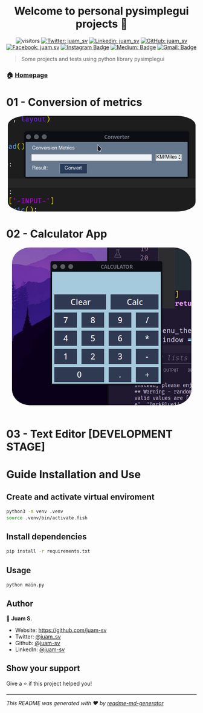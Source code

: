 <h1 align="center">Welcome to personal pysimplegui projects 👋</h1>

<div align="center"> 

![visitors](https://visitor-badge.laobi.icu/badge?page_id=juam-sv.juam-sv)
[![Twitter: juam_sv](https://img.shields.io/twitter/follow/juam_sv?style=social)](https://twitter.com/juam_sv)
[![Linkedin: juam_sv](https://img.shields.io/badge/-@juam_sv-blue?style=flat-square&logo=Linkedin&logoColor=white&link=https://www.linkedin.com/in/juam-sv/)](https://www.linkedin.com/in/juam-sv/)
[![GitHub: juam_sv](https://img.shields.io/github/followers/juam-sv?label=follow&style=social)](https://github.com/juam-sv)
[![Facebook: juam.sv](https://img.shields.io/badge/-@juam_sv-blue?style=flat-square&logo=Facebook&logoColor=white&link=https://www.facebook.com/juam.sv/)](https://www.facebook.com/juam.sv/)
[![Instagram Badge](https://img.shields.io/badge/-@juam_sv-D7008A?style=flat-square&labelColor=D7008A&logo=Instagram&logoColor=white&link=https://www.instagram.com/juam_sv)](https://www.instagram.com/juam_sv)
[![Medium: Badge](https://img.shields.io/badge/-@juam_sv-03a57a?style=flat-square&labelColor=000000&logo=Medium&link=https://medium.com/@juam_sv/)](https://medium.com/@juam_sv/)
[![Gmail: Badge](https://img.shields.io/badge/Gmail-c14438?style=flat-square&logo=Gmail&logoColor=white&link=mailto:mishra.juam13pb@gmail.com)](mailto:juam13pb@gmail.com)

</div>

> Some projects and tests using python library pysimplegui

### 🏠 [Homepage](https://github.com/juam-sv/pysimplegui)

# 01 - Conversion of metrics
<div align="center"> 
<img src="https://raw.githubusercontent.com/juam-sv/pysimplegui/main/Media/conversion.gif" style="border-radius:10%">
</div>


# 02 - Calculator App
<div align="center"> 
<img src="https://raw.githubusercontent.com/juam-sv/pysimplegui/main/Media/calculator.gif" style="border-radius:10%">
</div> <br>

# 03 - Text Editor **[DEVELOPMENT STAGE]**


# **Guide Installation and Use**

## Create and activate virtual enviroment 

```sh
python3 -m venv .venv
source .venv/bin/activate.fish
```

## Install dependencies

```sh
pip install -r requirements.txt
```

## Usage

```sh
python main.py
```

## Author

👤 **Juam S.**

* Website: https://github.com/juam-sv
* Twitter: [@juam_sv](https://twitter.com/juam_sv)
* Github: [@juam-sv](https://github.com/juam-sv)
* LinkedIn: [@juam-sv](https://linkedin.com/in/juam-sv)

## Show your support

Give a ⭐️ if this project helped you!

***
_This README was generated with ❤️ by [readme-md-generator](https://github.com/kefranabg/readme-md-generator)_
